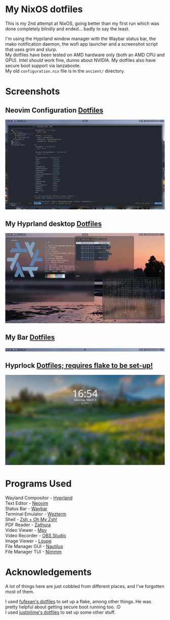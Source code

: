 # My NixOS dotfiles
This is my 2nd attempt at NixOS, going better than my first run which was done completely blindly and ended... badly to say the least.

I'm using the Hyprland window manager with the Waybar status bar, the mako notification daemon, the wofi app launcher and a screenshot script that uses grim and slurp. \
My dotfiles have been tested on AMD hardware only (both an AMD CPU and GPU). Intel *should* work fine, dunno about NVIDIA. My dotfiles also have secure boot support via lanzaboote. \
My old `configuration.nix` file is in the `ancient/` directory.

# Screenshots
## Neovim Configuration [Dotfiles](https://github.com/xTrayambak/dotfiles/tree/master/home/programs/neovim)
![My Neovim Configuration](screenshots/march2024/neovim.jpg "Neovim")

## My Hyprland desktop [Dotfiles](https://github.com/xTrayambak/dotfiles/tree/master/home/desktop/hyprland)
![My Desktop](screenshots/march2024/desktop.jpg "Desktop")

## My Bar [Dotfiles](https://github.com/xTrayambak/dotfiles/tree/master/home/desktop/waybar)
![My Waybar Configuration](screenshots/march2024/waybar.jpg "Waybar")

## Hyprlock [Dotfiles; requires flake to be set-up!](https://github.com/xTrayambak/dotfiles/tree/master/home/desktop/hyprlock)
![My Lockscreen Config](screenshots/march2024/lock_screen.jpg "Hyprlock")

# Programs Used
Wayland Compositor - [Hyprland](https://github.com/hyprwm/hyprland) \
Text Editor - [Neovim](https://github.com/neovim/neovim) \
Status Bar - [Waybar](https://github.com/Alexays/Waybar) \
Terminal Emulator - [Wezterm](https://github.com/wez/wezterm) \
Shell - [Zsh + Oh My Zsh!](https://www.zsh.org) \
PDF Reader - [Zathura](https://github.com/pwmt/zathura) \
Video Viewer - [Mpv](https://github.com/mpv-player/mpv) \
Video Recorder - [OBS Studio](https://github.com/obsproject/obs-studio) \
Image Viewer - [Loupe](https://apps.gnome.org/Loupe) \
File Manager GUI - [Nautilus](https://apps.gnome.org/Nautilus) \
File Manager TUI - [Nimmm](https://github.com/joachimschmidt557/nimmm)

# Acknowledgements
A lot of things here are just cobbled from different places, and I've forgotten most of them.

I used [fufexan's dotfiles](https://github.com/fufexan/dotfiles) to set up a flake, among other things. He was pretty helpful about getting secure boot running too. :D \
I used [justinlime's dotfiles](https://github.com/justinlime/dotfiles) to set up some other stuff.
